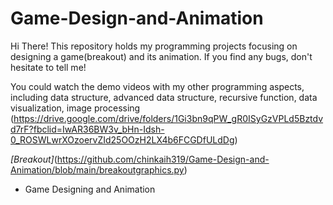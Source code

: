 # Game-Design-and-Animation
Hi There!
This repository holds my programming projects focusing on designing a game(breakout) and its animation.
If you find any bugs, don't hesitate to tell me!

You could watch the demo videos with my other programming aspects, including data structure, advanced data structure, recursive function, data visualization, image processing (https://drive.google.com/drive/folders/1Gi3bn9qPW_gR0ISyGzVPLd5Bztdvd7rF?fbclid=IwAR36BW3v_bHn-Idsh-0_ROSWLwrXOzoervZId25OOzH2LX4b6FCGDfULdDg)

*[Breakout]*(https://github.com/chinkaih319/Game-Design-and-Animation/blob/main/breakoutgraphics.py)
  * Game Designing and Animation
